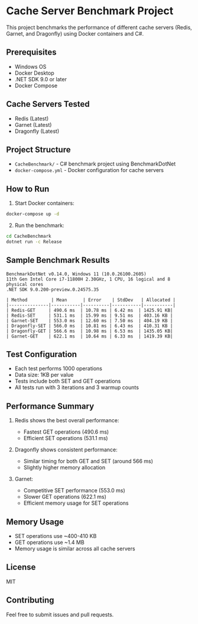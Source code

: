 # Cache Server Benchmark Project

This project benchmarks the performance of different cache servers (Redis, Garnet, and Dragonfly) using Docker containers and C#.

## Prerequisites

- Windows OS
- Docker Desktop
- .NET SDK 9.0 or later
- Docker Compose

## Cache Servers Tested

- Redis (Latest)
- Garnet (Latest)
- Dragonfly (Latest)

## Project Structure

- `CacheBenchmark/` - C# benchmark project using BenchmarkDotNet
- `docker-compose.yml` - Docker configuration for cache servers

## How to Run

1. Start Docker containers:
```bash
docker-compose up -d
```

2. Run the benchmark:
```bash
cd CacheBenchmark
dotnet run -c Release
```

## Sample Benchmark Results

```plaintext
BenchmarkDotNet v0.14.0, Windows 11 (10.0.26100.2605)
11th Gen Intel Core i7-11800H 2.30GHz, 1 CPU, 16 logical and 8 physical cores
.NET SDK 9.0.200-preview.0.24575.35

| Method         | Mean      | Error    | StdDev   | Allocated |
|---------------|-----------|----------|-----------|-----------|
| Redis-GET     | 490.6 ms  | 10.78 ms | 6.42 ms  | 1425.91 KB|
| Redis-SET     | 531.1 ms  | 15.99 ms | 9.51 ms  | 403.16 KB |
| Garnet-SET    | 553.0 ms  | 12.60 ms | 7.50 ms  | 404.19 KB |
| Dragonfly-SET | 566.0 ms  | 10.81 ms | 6.43 ms  | 410.31 KB |
| Dragonfly-GET | 566.6 ms  | 10.98 ms | 6.53 ms  | 1435.05 KB|
| Garnet-GET    | 622.1 ms  | 10.64 ms | 6.33 ms  | 1419.39 KB|
```

## Test Configuration

- Each test performs 1000 operations
- Data size: 1KB per value
- Tests include both SET and GET operations
- All tests run with 3 iterations and 3 warmup counts

## Performance Summary

1. Redis shows the best overall performance:
   - Fastest GET operations (490.6 ms)
   - Efficient SET operations (531.1 ms)

2. Dragonfly shows consistent performance:
   - Similar timing for both GET and SET (around 566 ms)
   - Slightly higher memory allocation

3. Garnet:
   - Competitive SET performance (553.0 ms)
   - Slower GET operations (622.1 ms)
   - Efficient memory usage for SET operations

## Memory Usage

- SET operations use ~400-410 KB
- GET operations use ~1.4 MB
- Memory usage is similar across all cache servers

## License

MIT

## Contributing

Feel free to submit issues and pull requests.